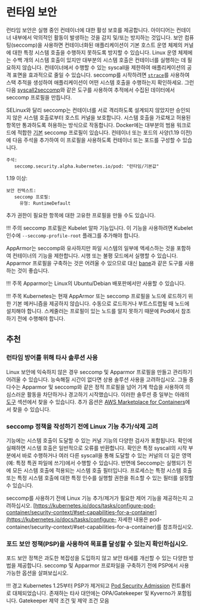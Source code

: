 # 런타임 보안
런타임 보안은 실행 중인 컨테이너에 대한 활성 보호를 제공합니다. 아이디어는 컨테이너 내부에서 악의적인 활동이 발생하는 것을 감지 및/또는 방지하는 것입니다. 보안 컴퓨팅(seccomp)을 사용하면 컨테이너화된 애플리케이션이 기본 호스트 운영 체제의 커널에 대한 특정 시스템 호출을 수행하지 못하도록 방지할 수 있습니다. Linux 운영 체제에는 수백 개의 시스템 호출이 있지만 대부분의 시스템 호출은 컨테이너를 실행하는 데 필요하지 않습니다. 컨테이너에서 수행할 수 있는 syscall을 제한하여 애플리케이션의 공격 표면을 효과적으로 줄일 수 있습니다. seccomp를 시작하려면 [`strace`](https://man7.org/linux/man-pages/man1/strace.1.html)를 사용하여 스택 추적을 생성하여 애플리케이션이 어떤 시스템 호출을 수행하는지 확인하세요. 그런 다음 [syscall2seccomp](https://github.com/antitree/syscall2seccomp)와 같은 도구를 사용하여 추적에서 수집된 데이터에서 seccomp 프로필을 만듭니다.

SELinux와 달리 seccomp는 컨테이너를 서로 격리하도록 설계되지 않았지만 승인되지 않은 시스템 호출로부터 호스트 커널을 보호합니다. 시스템 호출을 가로채고 허용된 항목만 통과하도록 허용하는 방식으로 작동합니다. Docker에는 대부분의 범용 워크로드에 적합한 [기본](https://github.com/moby/moby/blob/master/profiles/seccomp/default.json) seccomp 프로필이 있습니다. 컨테이너 또는 포드의 사양(1.19 이전)에 다음 주석을 추가하여 이 프로필을 사용하도록 컨테이너 또는 포드를 구성할 수 있습니다.

```
주석:
   seccomp.security.alpha.kubernetes.io/pod: "런타임/기본값"
```

1.19 이상:

```
보안 컨텍스트:
   seccomp 프로필:
     유형: RuntimeDefault
```

추가 권한이 필요한 항목에 대한 고유한 프로필을 만들 수도 있습니다.

!!! 주의
     seccomp 프로필은 Kubelet 알파 기능입니다. 이 기능을 사용하려면 Kubelet 인수에 `--seccomp-profile-root` 플래그를 추가해야 합니다.

AppArmor는 seccomp와 유사하지만 파일 시스템의 일부에 액세스하는 것을 포함하여 컨테이너의 기능을 제한합니다. 시행 또는 불평 모드에서 실행할 수 있습니다. Apparmor 프로필을 구축하는 것은 어려울 수 있으므로 대신 [bane](https://github.com/genuinetools/bane)과 같은 도구를 사용하는 것이 좋습니다.

!!! 주목
     Apparmor는 Linux의 Ubuntu/Debian 배포판에서만 사용할 수 있습니다.

!!! 주목
     Kubernetes는 현재 AppArmor 또는 seccomp 프로필을 노드에 로드하기 위한 기본 메커니즘을 제공하지 않습니다. 수동으로 로드하거나 부트스트랩될 때 노드에 설치해야 합니다. 스케줄러는 프로필이 있는 노드를 알지 못하기 때문에 Pod에서 참조하기 전에 수행해야 합니다.

## 추천
### 런타임 방어를 위해 타사 솔루션 사용
Linux 보안에 익숙하지 않은 경우 seccomp 및 Apparmor 프로필을 만들고 관리하기 어려울 수 있습니다. 능숙해질 시간이 없다면 상용 솔루션 사용을 고려하십시오. 그들 중 다수는 Apparmor 및 seccomp와 같은 정적 프로필을 넘어 기계 학습을 사용하여 의심스러운 활동을 차단하거나 경고하기 시작했습니다. 이러한 솔루션 중 일부는 아래의 [도구](##도구) 섹션에서 찾을 수 있습니다. 추가 옵션은 [AWS Marketplace for Containers](https://aws.amazon.com/marketplace/features/containers)에서 찾을 수 있습니다.

### seccomp 정책을 작성하기 전에 Linux 기능 추가/삭제 고려
기능에는 시스템 호출이 도달할 수 있는 커널 기능의 다양한 검사가 포함됩니다. 확인에 실패하면 시스템 호출은 일반적으로 오류를 반환합니다. 확인은 특정 syscall의 시작 부분에서 바로 수행하거나 여러 다른 syscall을 통해 도달할 수 있는 커널의 더 깊은 영역(예: 특정 특권 파일에 쓰기)에서 수행할 수 있습니다. 반면에 Seccomp는 실행되기 전에 모든 시스템 호출에 적용되는 시스템 호출 필터입니다. 프로세스는 특정 시스템 호출 또는 특정 시스템 호출에 대한 특정 인수를 실행할 권한을 취소할 수 있는 필터를 설정할 수 있습니다.

seccomp를 사용하기 전에 Linux 기능 추가/제거가 필요한 제어 기능을 제공하는지 고려하십시오. [https://kubernetes.io/docs/tasks/configure-pod-container/security-context/#set-capabilities-for-a-container](https://kubernetes.io/docs/tasks/configure- 자세한 내용은 pod-container/security-context/#set-capabilities-for-a-container)를 참조하십시오.

### 포드 보안 정책(PSP)을 사용하여 목표를 달성할 수 있는지 확인하십시오.
포드 보안 정책은 과도한 복잡성을 도입하지 않고 보안 태세를 개선할 수 있는 다양한 방법을 제공합니다. seccomp 및 Apparmor 프로파일을 구축하기 전에 PSP에서 사용 가능한 옵션을 살펴보십시오.

!!! 경고
     Kubernetes 1.25부터 PSP가 제거되고 [Pod Security Admission](https://kubernetes.io/docs/concepts/security/pod-security-admission/) 컨트롤러로 대체되었습니다. 존재하는 타사 대안에는 OPA/Gatekeeper 및 Kyverno가 포함됩니다. Gatekeeper 제약 조건 및 제약 조건 모음
